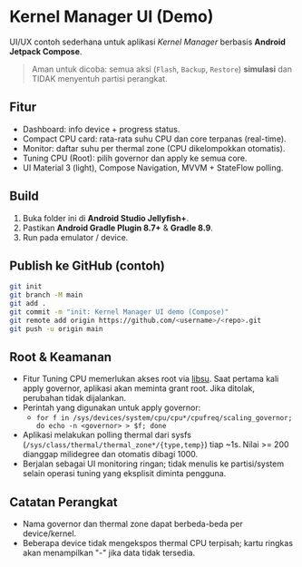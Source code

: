 # Kernel Manager UI (Demo)

UI/UX contoh sederhana untuk aplikasi *Kernel Manager* berbasis **Android Jetpack Compose**.
> Aman untuk dicoba: semua aksi (`Flash`, `Backup`, `Restore`) **simulasi** dan TIDAK menyentuh partisi perangkat.

## Fitur
- Dashboard: info device + progress status.
- Compact CPU card: rata-rata suhu CPU dan core terpanas (real-time).
- Monitor: daftar suhu per thermal zone (CPU dikelompokkan otomatis).
- Tuning CPU (Root): pilih governor dan apply ke semua core.
- UI Material 3 (light), Compose Navigation, MVVM + StateFlow polling.

## Build
1. Buka folder ini di **Android Studio Jellyfish+**.
2. Pastikan **Android Gradle Plugin 8.7+** & **Gradle 8.9**.
3. Run pada emulator / device.

## Publish ke GitHub (contoh)
```bash
git init
git branch -M main
git add .
git commit -m "init: Kernel Manager UI demo (Compose)"
git remote add origin https://github.com/<username>/<repo>.git
git push -u origin main
```

## Root & Keamanan
- Fitur Tuning CPU memerlukan akses root via [libsu](https://github.com/topjohnwu/libsu). Saat pertama kali apply governor, aplikasi akan meminta grant root. Jika ditolak, perubahan tidak dijalankan.
- Perintah yang digunakan untuk apply governor:
  - `for f in /sys/devices/system/cpu/cpu*/cpufreq/scaling_governor; do echo -n <governor> > $f; done`
- Aplikasi melakukan polling thermal dari sysfs (`/sys/class/thermal/thermal_zone*/{type,temp}`) tiap ~1s. Nilai >= 200 dianggap milidegree dan otomatis dibagi 1000.
- Berjalan sebagai UI monitoring ringan; tidak menulis ke partisi/system selain operasi tuning yang eksplisit diminta pengguna.

## Catatan Perangkat
- Nama governor dan thermal zone dapat berbeda-beda per device/kernel.
- Beberapa device tidak mengekspos thermal CPU terpisah; kartu ringkas akan menampilkan "-" jika data tidak tersedia.
